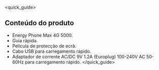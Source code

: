 <quick_guide>
## Conteúdo do produto

* Energy Phone Max 4G 5000.
* Guia rápida.
* Película de protecção de ecrã.
* Cabo USB para carregamento rápido.
* Adaptador de corrente AC/DC 9V 1.2A (Europlug) 100-240V AC 50-60Hz para carregamento rápido.
</quick_guide>
